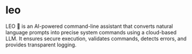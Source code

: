 # leo
LEO 🦁 is an AI-powered command-line assistant that converts natural language prompts into precise system commands using a cloud-based LLM. It ensures secure execution, validates commands, detects errors, and provides transparent logging. 
